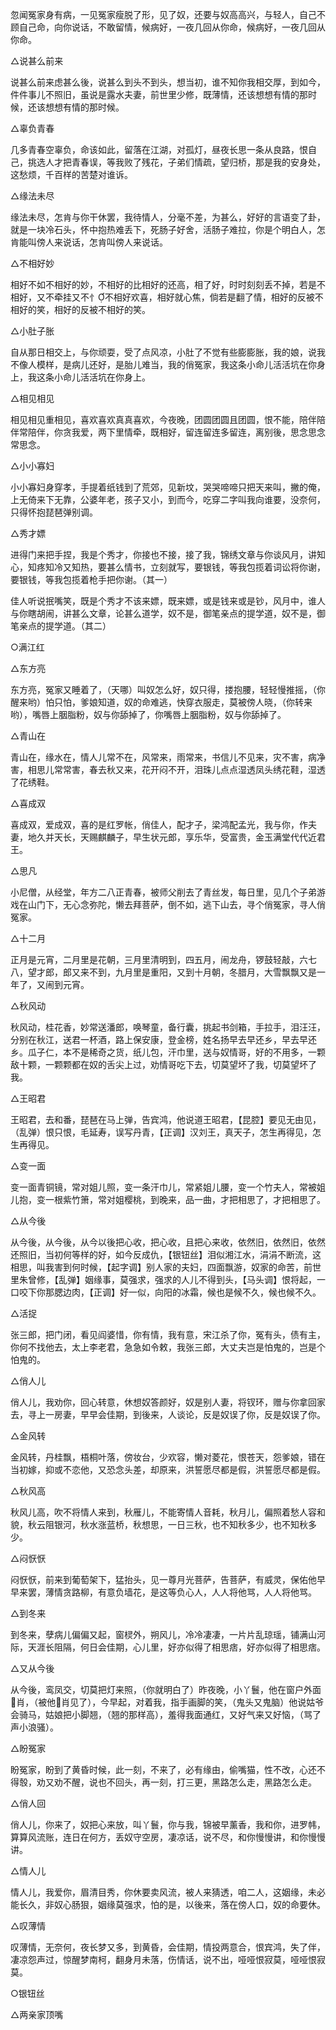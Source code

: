 <!-- { "loadSidebar": true } -->
忽闻冤家身有病，一见冤家瘦脱了形，见了奴，还要与奴高高兴，与轻人，自己不顾自己命，向你说话，不敢留情，候病好，一夜几回从你命，候病好，一夜几回从你命。

△说甚么前来

说甚么前来虑甚么後，说甚么到头不到头，想当初，谁不知你我相交厚，到如今，件件事儿不照旧，虽说是露水夫妻，前世里少修，既薄情，还该想想有情的那时候，还该想想有情的那时候。

△辜负青春

几多青春空辜负，命该如此，留落在江湖，对孤灯，昼夜长思一条从良路，恨自己，挑选人才把青春误，等我败了残花，子弟们情疏，望归桥，那是我的安身处，这愁烦，千百样的苦楚对谁诉。

△缘法未尽

缘法未尽，怎肯与你干休罢，我待情人，分毫不差，为甚么，好好的言语变了卦，就是一块冷石头，怀中抱热难丢下，死肠子好舍，活肠子难拉，你是个明白人，怎肯能叫傍人来说话，怎肯叫傍人来说话。

△不相好妙

相好不如不相好的妙，不相好的比相好的还高，相了好，时时刻刻丢不掉，若是不相好，又不牵挂又不忄不相好欢喜，相好就心焦，倘若是翻了情，相好的反被不相好的笑，相好的反被不相好的笑。

△小肚子胀

自从那日相交上，与你顽耍，受了点风凉，小肚了不觉有些膨膨胀，我的娘，说我不像人模样，是病儿还好，是胎儿难当，我的俏冤家，我这条小命儿活活坑在你身上，我这条小命儿活活坑在你身上。

△相见相见

相见相见重相见，喜欢喜欢真真喜欢，今夜晚，团圆团圆且团圆，恨不能，陪伴陪伴常陪伴，你贪我爱，两下里情牵，既相好，留连留连多留连，离别後，思念思念常思念。

△小小寡妇

小小寡妇身穿孝，手提着纸钱到了荒郊，见新坟，哭哭啼啼只把天来叫，撇的俺，上无倚来下无靠，公婆年老，孩子又小，到而今，吃穿二字叫我向谁要，没奈何，只得怀抱琵琶弹别调。

△秀才嫖

进得门来把手捏，我是个秀才，你接也不接，接了我，锦绣文章与你谈风月，讲知心，知疼知冷又知热，要甚么情书，立刻就写，要银钱，等我包揽着词讼将你谢，要银钱，等我包揽着枪手把你谢。（其一）

佳人听说抿嘴笑，既是个秀才不该来嫖，既来嫖，或是钱来或是钞，风月中，谁人与你瞎胡闹，讲甚么文章，论甚么道学，奴不是，御笔亲点的提学道，奴不是，御笔亲点的提学道。（其二）

○满江红

△东方亮

东方亮，冤家又睡着了，（天哪）叫奴怎么好，奴只得，搂抱腰，轻轻慢推摇，（你醒来哟）怕只怕，爹娘知道，奴的命难逃，快穿衣服走，莫被傍人晓，（你转来哟），嘴唇上胭脂粉，奴与你舔掉了，你嘴唇上胭脂粉，奴与你舔掉了。

△青山在

青山在，缘水在，情人儿常不在，风常来，雨常来，书信儿不见来，灾不害，病净害，相思儿常常害，春去秋又来，花开闷不开，泪珠儿点点湿透凤头绣花鞋，湿透了花绣鞋。

△喜成双

喜成双，爱成双，喜的是红罗帐，俏佳人，配才子，梁鸿配孟光，我与你，作夫妻，地久并天长，天赐麒麟子，早生状元郎，享乐华，受富贵，金玉满堂代代近君王。

△思凡

小尼僧，从经堂，年方二八正青春，被师父削去了青丝发，每日里，见几个子弟游戏在山门下，无心念弥陀，懒去拜菩萨，倒不如，逃下山去，寻个俏冤家，寻人俏冤家。

△十二月

正月是元宵，二月里是花朝，三月里清明到，四五月，闹龙舟，锣鼓轻敲，六七八，望才郎，郎又来不到，九月里是重阳，又到十月朝，冬腊月，大雪飘飘又是一年了，又闹到元宵。

△秋风动

秋风动，桂花香，妙常送潘郎，唤琴童，备行囊，挑起书剑箱，手拉手，泪汪汪，分别在秋江，送君一杯酒，路上保安康，登金榜，姓名扬早去早还乡，早去早还乡。瓜子仁，本不是稀奇之货，纸儿包，汗巾里，送与奴情哥，好的不用多，一颗敌十颗，一颗颗都在奴的舌尖上过，劝情哥吃下去，切莫望坏了我，切莫望坏了我。

△王昭君

王昭君，去和番，琵琶在马上弹，告宾鸿，他说道王昭君，【昆腔】要见无由见，（乱弹）恨只恨，毛延寿，误写丹青，【正调】汉刘王，真天子，怎生再得见，怎生再得见。

△变一面

变一面青铜镜，常对姐儿照，变一条汗巾儿，常紧姐儿腰，变一个竹夫人，常被姐儿抱，变一根紫竹箫，常对姐樱桃，到晚来，品一曲，才把相思了，才把相思了。

△从今後

从今後，从今後，从今以後把心收，把心收，且把心来收，依然旧，依然旧，依然还照旧，当初何等样的好，如今反成仇，【银钮丝】泪似湘江水，涓涓不断流，这相思，叫我害到何时候，【起字调】别人家的夫妇，四面飘游，奴家的命苦，前世里朱曾修，【乱弹】姻缘事，莫强求，强求的人儿不得到头，【马头调】恨将起，一口咬下你那腮边肉，【正调】好一似，向阳的冰霜，候也是候不久，候也候不久。

△活捉

张三郎，把门闭，看见阎婆惜，你有情，我有意，宋江杀了你，冤有头，债有主，你何不找他去，太上李老君，急急如令敕，我张三郎，大丈夫岂是怕鬼的，岂是个怕鬼的。

△俏人儿

俏人儿，我劝你，回心转意，休想奴答颜好，奴是别人妻，将钗环，赠与你拿回家去，寻上一房妻，早早会佳期，到後来，人谈论，反是奴误了你，反是奴误了你。

△金风转

金风转，丹桂飘，梧桐叶落，傍妆台，少欢容，懒对菱花，恨苍天，怨爹娘，错在当初嫁，抑或不恋他，又恐念头差，却原来，洪誓愿尽都是假，洪誓愿尽都是假。

△秋风高

秋风儿高，吹不将情人来到，秋雁儿，不能寄情人音耗，秋月儿，偏照着愁人容和貌，秋云阻银河，秋水涨蓝桥，秋想思，一日三秋，也不知秋多少，也不知秋多少。

△闷恹恹

闷恹恹，前来到葡萄架下，猛抬头，见一尊月光菩萨，告菩萨，有威灵，保佑他早早来罢，薄情贪路柳，有意负墙花，是这等负心人，人人将他骂，人人将他骂。

△到冬来

到冬来，孽病儿偏偏又起，窗棂外，朔风儿，冷冷凄凄，一片片乱琼瑶，铺满山河际，天涯长阻隔，何日会佳期，心儿里，好亦似得了相思痞，好亦似得了相思痞。

△又从今後

从今後，鸾凤交，切莫把灯来照，（你就明白了）昨夜晚，小丫鬟，他在窗户外面肖，（被他肖见了），今早起，对着我，指手画脚的笑，（鬼头又鬼脑）他说姑爷会骑马，姑娘把小脚翘，（翘的那样高），羞得我面通红，又好气来又好恼，（骂了声小浪骚）。

△盼冤家

盼冤家，盼到了黄昏时候，此一刻，不来了，必有缘由，偷嘴猫，性不改，心还不得彀，劝又劝不醒，说也不回头，再一刻，打三更，黑路怎么走，黑路怎么走。

△俏人回

俏人儿，你来了，奴把心来放，叫丫鬟，你与我，锦被早薰香，我和你，进罗帏，算算风流账，连日在何方，丢奴守空房，凄凉话，说不尽，和你慢慢讲，和你慢慢讲。

△情人儿

情人儿，我爱你，眉清目秀，你休要卖风流，被人来猜透，咱二人，这姻缘，未必能长久，非奴心肠狠，姻缘莫强求，怕的是，以後来，落在傍人口，奴的命要休。

△叹薄情

叹薄情，无奈何，夜长梦又多，到黄昏，会佳期，情投两意合，恨宾鸿，失了伴，凄凉怨声过，惊醒梦南柯，翻身月未落，伤情话，说不出，哑哑恨寂莫，哑哑恨寂莫。

○银钮丝

△两亲家顶嘴

